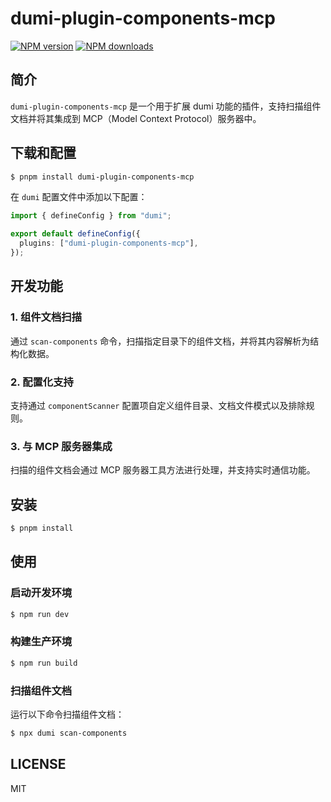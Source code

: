# dumi-plugin-components-mcp

[![NPM version](https://img.shields.io/npm/v/dumi-plugin-components-mcp.svg?style=flat)](https://npmjs.com/package/dumi-plugin-components-mcp)
[![NPM downloads](http://img.shields.io/npm/dm/dumi-plugin-components-mcp.svg?style=flat)](https://npmjs.com/package/dumi-plugin-components-mcp)

## 简介

`dumi-plugin-components-mcp` 是一个用于扩展 dumi 功能的插件，支持扫描组件文档并将其集成到 MCP（Model Context Protocol）服务器中。

## 下载和配置

```bash
$ pnpm install dumi-plugin-components-mcp
```

在 `dumi` 配置文件中添加以下配置：

```ts
import { defineConfig } from "dumi";

export default defineConfig({
  plugins: ["dumi-plugin-components-mcp"],
});
```

## 开发功能

### 1. 组件文档扫描

通过 `scan-components` 命令，扫描指定目录下的组件文档，并将其内容解析为结构化数据。

### 2. 配置化支持

支持通过 `componentScanner` 配置项自定义组件目录、文档文件模式以及排除规则。

### 3. 与 MCP 服务器集成

扫描的组件文档会通过 MCP 服务器工具方法进行处理，并支持实时通信功能。

## 安装

```bash
$ pnpm install
```

## 使用

### 启动开发环境

```bash
$ npm run dev
```

### 构建生产环境

```bash
$ npm run build
```

### 扫描组件文档

运行以下命令扫描组件文档：

```bash
$ npx dumi scan-components
```

## LICENSE

MIT
